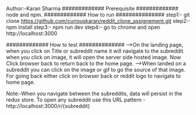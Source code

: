 Author:-Karan Sharma
############# Prerequisite #############
node and npm.
############# How to run ###############
step1:- git clone https://github.com/curiouskaran/reddit_clone_assignement.git
step2:- npm install
step3:- npm run dev
step4:- go to chrome and open http://localhost:3000

############# How to test ##############
-->On the landing page, when you click on Title or subreddit name it will navigate to the subreddit.
  when you click on image, it will open the server side hosted image. Now Click browser back
  to return back to the home page.
-->When landed on a subreddit you can click on the image or gif to go the source of that
  image. For going back either click on browser back or reddit logo to navigate to home page.

Note:-When you navigate between the subreddits, data will persist in the redux store. To open any subreddit
use this URL pattern - http://localhost:3000/r/{subreddit}